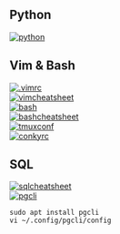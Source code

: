 ## Python
[![python](https://img.shields.io/badge/python_cheatsheet%20-14354C.svg?&style=for-the-badge&logo=python&logoColor=white)](https://github.com/joisaac/cheatsheets/blob/main/python-cheatsheet.md)
## Vim & Bash
[![.vimrc](https://img.shields.io/badge/my_vimrc-019733?&style=for-the-badge&logo=vim&logoColor=white)](https://github.com/joisaac/cheatsheets/blob/main/.vimrc)<br/>
[![vimcheatsheet](https://img.shields.io/badge/vim_cheatsheet-004919?&style=for-the-badge&logo=vim&logocolor=white)](https://github.com/joisaac/cheatsheets/blob/main/vim.md)<br/>
[![bash](https://img.shields.io/badge/bash_style-000000?&style=for-the-badge&logo=gnu-bash&logocolor=white)](https://github.com/joisaac/cheatsheets/blob/main/bash.md)<br/>
[![bashcheatsheet](https://img.shields.io/badge/bash_cheatsheet-000000?&style=for-the-badge&logo=gnu-bash&logocolor=white)](https://github.com/joisaac/cheatsheets/blob/main/bash.sh)<br/>
[![tmuxconf](https://img.shields.io/badge/tmux_style-000000?&style=for-the-badge&logo=powershell&logocolor=white)](https://github.com/joisaac/cheatsheets/blob/main/.tmux.conf)<br/>
[![conkyrc](https://img.shields.io/badge/conkyrc-000000?&style=for-the-badge&logo=c&logocolor=white)](https://github.com/joisaac/cheatsheets/blob/main/.conkyrc)
## SQL
[![sqlcheatsheet](https://img.shields.io/badge/sql_cheatsheet-336791?&style=for-the-badge&logo=postgresql&logocolor=white)](https://github.com/joisaac/cheatsheets/blob/main/sql.md)<br/>
[![pgcli](https://img.shields.io/badge/pgcli_config-000000?&style=for-the-badge&logo=postgresql&logocolor=white)](https://github.com/joisaac/cheatsheets/blob/main/sql.md)
```shell
sudo apt install pgcli
vi ~/.config/pgcli/config
```
